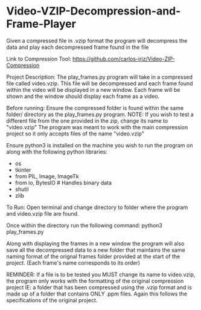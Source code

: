 # Video-VZIP-Decompression-and-Frame-Player
Given a compressed file in .vzip format the program will decompress the data and play each decompressed frame found in the file

Link to Compression Tool: https://github.com/carlos-iriz/Video-ZIP-Compression

Project Description:
The play_frames.py program will take in a compressed file called video.vzip. This file will be decompressed and each frame found within
the video will be displayed in a new window. Each frame will be shown and the window should display each frame as a video.


Before running:
Ensure the compressed folder is found within the same folder/ directory as the play_frames.py program.
NOTE: If you wish to test a different file from the one provided in the zip, change its name to "video.vzip"
      The program was meant to work with the main compression project so it only accepts files of the name "video.vzip"

Ensure python3 is installed on the machine you wish to run the program on along with the following python libraries:
   - os
   - tkinter
   - from PIL, Image, ImageTk
   - from io, BytesIO  # Handles binary data
   - shutil
   - zlib

To Run:
Open terminal and change directory to folder where the program and video.vzip file are found.

Once within the directory run the following command:
    python3 play_frames.py

Along with displaying the frames in a new window the program will also save all the decompressed data to a new folder that maintains
the same naming format of the orignal frames folder provided at the start of the project. (Each frame's name corresponds to its order)

REMINDER: If a file is to be tested you MUST change its name to video.vzip, the program only works with the formatting of the
          original compression project IE: a folder that has been compressed using the .vzip format and is made up of a folder that
          contains ONLY .ppm files. Again this follows the specifications of the original project.
